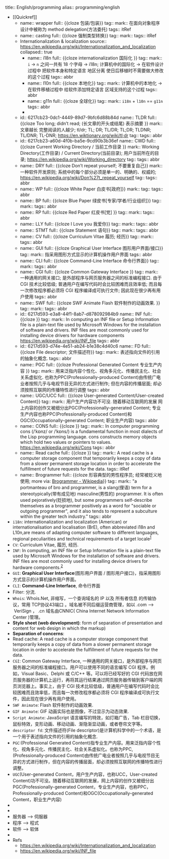 title:: English/programming
alias:: programming/english

- [[Quickref]]
  - name:: wrapper
    full:: {{cloze 包装/包装}}
    tag:: 
    mark:: 在面向对象程序设计中被称为 method delegation(方法委托)
    tags:: itRef
  - name:: casting
    full:: {{cloze 强制类型转换}}
    tag:: 
    mark:: 
    tags:: itRef
  - Internationalization & localization
    source:: https://en.wikipedia.org/wiki/Internationalization_and_localization
    collapsed:: true
    - name:: i18n
      full:: {{cloze internationalization 国际化 }}
      tag:: 
      mark:: `i` -> `n` 之间一共有 18 个字母 -> i18n; 计算机中的国际化 -> 在软件设计过程中 把软件本身和特定语言 地区分离 使日后移植时不需要做大修改的这个过程
      tags:: abbr
    - name:: l10n
      full:: {{cloze 本地化}}
      tag:: 
      mark:: 计算机中的本地化 -> 在软件移植过程中 给软件添加特定语言 区域支持的这个过程
      tags:: abbr
    - name:: g11n
      full:: {{cloze 全球化}}
      tag:: 
      mark:: `i18n` + `l10n` == `g11n`
      tags:: abbr
    -
  - id:: 6217cb23-0dc1-4449-89d7-9bfc6d88b84d
    name:: TLDR
    full:: {{cloze Too long; didn’t read; (长文章的开头或结尾) 表示摘要 }}
    mark:: 文章越长 完整阅读的人越少; tl/dr; TL; DR; TL/DR; TL;DR; TLDNR; TL/DNR; TL-DNR; https://en.wiktionary.org/wiki/tl;dr
    tag:: 
    tags:: abbr
  - id:: 6217cb23-a60d-4f0b-ba5e-9cd90b3b36ef
    name:: CWD
    full:: {{cloze  Current Working Directory / 当前工作目录 }}
    mark:: Working Directory(工作目录) / Current Directory(当前目录); 用户当前所在的目录; https://en.wikipedia.org/wiki/Working_directory
    tag:: 
    tags:: abbr
  - name:: DRY
    full:: {{cloze Don’t repeat yourself; 不要重复自己}}
    mark:: 一种软件开发原则; 系统中的每个部分必须是单一的、明确的、权威的; https://en.wikipedia.org/wiki/Don%27t_repeat_yourself
    tag:: 
    tags:: abbr
  - name:: WP 
    full:: {{cloze White Paper 白皮书[政府]}}
    mark:: 
    tag:: 
    tags:: abbr
  - name:: BP
    full:: {{cloze Blue Paper 绿皮书[专家/学者/行业组织]}}
    tag:: 
    mark:: 
    tags:: abbr
  - name:: RP
    full:: {{cloze Red Paper 红皮书[党] }}
    tag:: 
    mark:: 
    tags:: abbr
  - name:: LLY
    full:: {{cloze  I Love you  我爱你}}
    tag:: 
    mark:: 
    tags:: abbr
  - name:: STMT
    full:: {{cloze Statement  语句}}
    tag:: 
    mark:: 
    tags:: abbr
  - name:: CV
    full:: {{cloze Curriculum Vitae 履历; 经历}}
    tag:: 
    mark:: 
    tags:: abbr
  - name:: GUI
    full:: {{cloze Graphical User Interface 图形用户界面/接口}}
    tag:: 
    mark:: 指采用图形方式显示的计算机操作用户界面
    tags:: abbr
  - name:: CLI
    full:: {{cloze Command-Line Interface 命令行界面}}
    tag:: 
    mark:: 
    tags:: abbr
  - name:: CGI
    full:: {{cloze Common Gateway Interface }}
    tag:: 
    mark:: 一种通用的网关接口; 是外部程序与网页服务器之间的标准编程接口. 由于 CGI 技术比较低级; 普通用户在编写代码时会比较困难而且效率低; 而且每一次修改程序都必须将 CGI 程序编译成可执行文件; 因此现在很少再有用户使用
    tags:: abbr
  - name:: SWF
    full:: {{cloze SWF Animate  Flash 软件制作的动画效果. }}
    tag:: 
    mark:: 
    tags:: abbr
  - id:: 6217d593-e3a8-44f1-8ab7-d878092984b9
    name:: INF
    full:: {{cloze }}
    tag:: 
    mark:: In computing an INF file or Setup Information file is a plain-text file used by Microsoft Windows for the installation of software and drivers. INF files are most commonly used for installing device drivers for hardware components https://en.wikipedia.org/wiki/INF_file
    tags:: abbr
  - id:: 6217d593-d74e-4e51-ab24-b1e38c4d40c6
    name:: FD
    full:: {{cloze File descriptor; 文件描述符}}
    tag:: 
    mark:: 表述指向文件的引用的抽象化概念.
    tags:: abbr
  - name:: PGC
    full:: {{cloze Professional Generated Content 专业生产内容 }}
    tag:: 
    mark:: 用来泛指内容个性化、视角多元化、传播民主化、社会关系虚拟化. 也称为PPC(Professionally-produced Content)由传统广电业者按照几乎与电视节目无异的方式进行制作; 但在内容的传播层面; 却必须按照互联网的传播特性进行调整
    tags:: abbr
  - name:: UGC/UCC
    full:: {{cloze User-generated Content/User-created Content}}
    tag:: 
    mark:: 用户生产内容功不可没. 随着移动互联网的发展 网上内容的创作又被细分出PGC(Professionally-generated Content; 专业生产内容也称PPC(Professionally-produced Content)和OGC(Occupationally-generated Content; 职业生产内容)
    tags:: abbr
  - name:: CONS
    full:: {{cloze }}
    tag:: 
    mark:: In computer programming  cons (/ˈkɒnz/ or /ˈkɒns/) is a fundamental function in most dialects of the Lisp programming language. cons constructs memory objects which hold two values or pointers to values. https://en.wikipedia.org/wiki/Cons
    tags:: abbr
  - name:: Read cache
    full:: {{cloze }}
    tag:: 
    mark:: A read cache is a computer storage component that temporarily keeps a copy of data from a slower permanent storage location in order to accelerate the fulfillment of future requests for the data.
    tags:: itRef
  - name:: Brogrammer
    full:: {{cloze 形容典型的男性程序员; 经常被贬义地使用; more via: [Brogrammer - Wikipedia](https://en.wikipedia.org/wiki/Brogrammer)}}
    tag:: 
    mark:: "a portmanteau of bro and programmer, is a slang(俚语) term for a stereotypically(带有成见地) masculine(男性的) programmer. It is often used pejoratively(贬损地), but some programmers self-describe themselves as a brogrammer positively as a word for "sociable or outgoing programmer", and it also tends to represent a subculture within the greater tech industry."
    tags:: abbr
- `i18n`: internationalization and localization (American) or internationalisation and localisation (BrE), often abbreviated i18n and L10n,are means of adapting computer software to different languages, regional peculiarities and technical requirements of a target locale<sup>[1](#j1)</sup>
- `CV`: Curriculum Vitae, 履历, 经历.
- `INF`: In computing, an INF file or Setup Information file is a plain-text file used by Microsoft Windows for the installation of software and drivers. INF files are most commonly used for installing device drivers for hardware components.<sup>[2](#j2)</sup>
- `GUI`: **Graphical User Interface**(图形用户界面 / 图形用户接口)，指采用图形方式显示的计算机操作用户界面。
- `CLI`: **Command-Line Interface**, 命令行界面
- Filter: 分流.
- `Whois`: Whois.Net, 非缩写，一个查询域名的 IP 以及 所有者信息 的传输协议，常用 TCP协议43端口 。域名被不同后缀运营商管理，如以 .com —>  VeriSign ， .cn 域名由CNNIC( China Internet Network Information Center )管理。
- **Style sheet (web development)**:  form of separation of presentation and content for web design in which the markup)
- **Separation of concerns**:
- Read cache: A read cache is a computer storage component that temporarily keeps a copy of data from a slower permanent storage location in order to accelerate the fulfillment of future requests for the data.
- `CGI`: Common Gateway Interface, 一种通用的网关接口，是外部程序与网页服务器之间的标准编程接口。用户可以使用不同的语言编写 CGI 程序。例如，Visual Basic、Delphi 或 C/C++ 等。可以将已经写好的 CGI 代码放在网页服务器的计算机上运行，再将其运行结果通过网页服务器传输到客户端的网页浏览器上。事实上，由于 CGI 技术比较低级，普通用户在编写代码时会比较困难而且效率低，而且每一次修改程序都必须将 CGI 程序编译成可执行文件，因此现在很少再有用户使用。
- `SWF Animate`: Flash 软件制作的动画效果.
- `GIF Animate`: GIF 动画实际也是图像，不过显示为动态效果.
- `Script Animate`: JavaScript 语言编写的特效，如灯箱广告，Tab 栏目切换，鼠标特效，变形动画、移动动画、渐隐渐显动画，或者卷帘文字等。
- `descriptor fd`: 文件描述符(File descriptor)是计算机科学中的一个术语，是一个用于表述指向文件的引用的抽象化概念.
- `PGC`:(Professional Generated Content)指专业生产内容。用来泛指内容个性化、视角多元化、传播民主化、社会关系虚拟化。也称为PPC,(Professionally-produced Content)由传统广电业者按照几乎与电视节目无异的方式进行制作，但在内容的传播层面，却必须按照互联网的传播特性进行调整。
- `UGC`(User-generated Content，用户生产内容，也称UCC，User-created Content)功不可没。随着移动互联网的发展，网上内容的创作又被细分出PGC(Professionally-generated Content，专业生产内容，也称PPC，Professionally-produced Content)和OGC(Occupationally-generated Content，职业生产内容)
-
-
- 服务器 —> 伺服器
- 程序 --> 程式
- 软件 --> 软体
-
- Refs
  - https://en.wikipedia.org/wiki/Internationalization_and_localization
  - https://en.wikipedia.org/wiki/INF_file